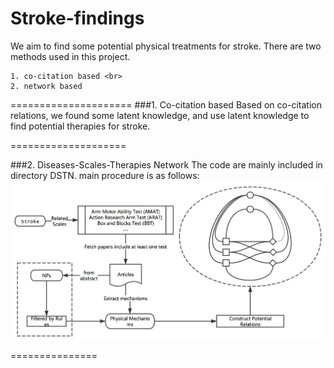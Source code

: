 # Stroke-findings
We aim to find some potential physical treatments for stroke. There are two methods used in this project. <br>

	1. co-citation based <br>
	2. network based
=====================
###1. Co-citation based
Based on co-citation relations, we found some latent knowledge, and use latent knowledge to find potential therapies for stroke.

====================

###2. Diseases-Scales-Therapies Network
The code are mainly included in directory DSTN.
main procedure is as follows:
![image](procedures.png)

===============
